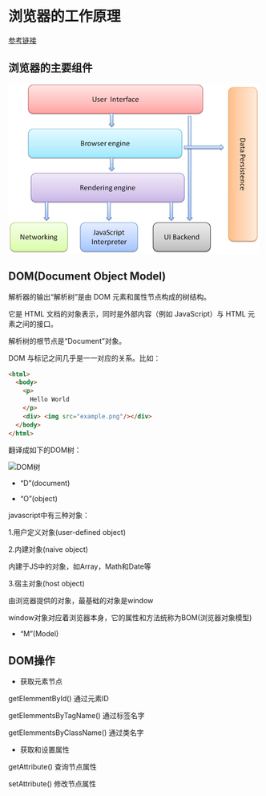 # 浏览器的工作原理
[参考链接](http://www.html5rocks.com/zh/tutorials/internals/howbrowserswork/)
## 浏览器的主要组件
 ![layers](https://github.com/IVYGOU/pictures/blob/master/layers.png)
 
## DOM(Document Object Model)
解析器的输出“解析树”是由 DOM 元素和属性节点构成的树结构。     

它是 HTML 文档的对象表示，同时是外部内容（例如 JavaScript）与 HTML 元素之间的接口。    

解析树的根节点是“Document”对象。

DOM 与标记之间几乎是一一对应的关系。比如：   

```html
<html>
  <body>
    <p>
      Hello World
    </p>
    <div> <img src="example.png"/></div>
  </body>
</html>
```
翻译成如下的DOM树：   

 ![DOM树](http://www.html5rocks.com/zh/tutorials/internals/howbrowserswork/image015.png)      
 
* “D”(document)   
 
* “O”(object)   
 
javascript中有三种对象：    

1.用户定义对象(user-defined object)  

2.内建对象(naive object)   

内建于JS中的对象，如Array，Math和Date等   

3.宿主对象(host object)    

由浏览器提供的对象，最基础的对象是window    


window对象对应着浏览器本身，它的属性和方法统称为BOM(浏览器对象模型)

* “M”(Model)  

## DOM操作
* 获取元素节点     


getElemmentById() 通过元素ID    

getElemmentsByTagName() 通过标签名字   

getElemmentsByClassName() 通过类名字   

* 获取和设置属性    


getAttribute() 查询节点属性   

setAttribute()  修改节点属性  



